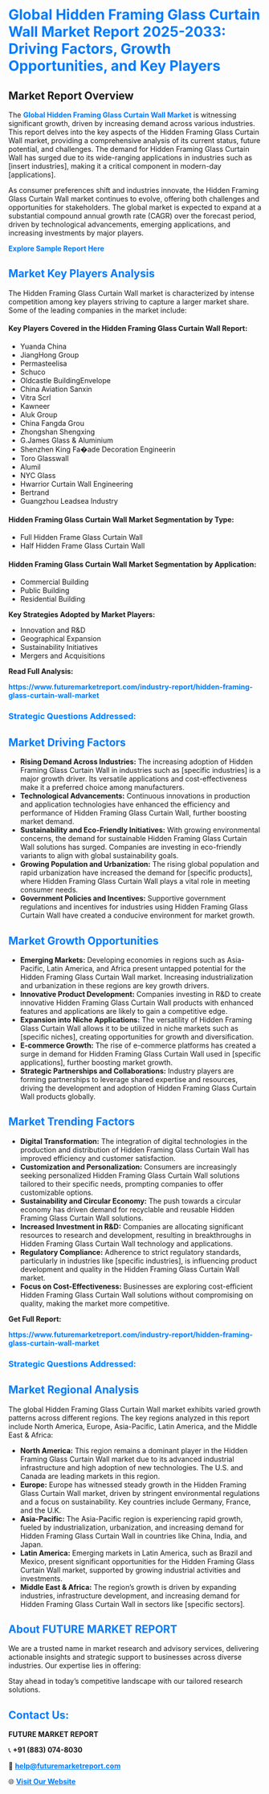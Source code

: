 <h1 style="color: #007BFF;">Global Hidden Framing Glass Curtain Wall Market Report 2025-2033: Driving Factors, Growth Opportunities, and Key Players</h1>

<section id="overview">
<h2>Market Report Overview</h2>
<p>The <a href="https://www.futuremarketreport.com/industry-report/hidden-framing-glass-curtain-wall-market" style="color: #007BFF; text-decoration: none;"><strong>Global Hidden Framing Glass Curtain Wall Market</strong></a> is witnessing significant growth, driven by increasing demand across various industries. This report delves into the key aspects of the Hidden Framing Glass Curtain Wall market, providing a comprehensive analysis of its current status, future potential, and challenges. The demand for Hidden Framing Glass Curtain Wall has surged due to its wide-ranging applications in industries such as [insert industries], making it a critical component in modern-day [applications].</p>
<p>As consumer preferences shift and industries innovate, the Hidden Framing Glass Curtain Wall market continues to evolve, offering both challenges and opportunities for stakeholders. The global market is expected to expand at a substantial compound annual growth rate (CAGR) over the forecast period, driven by technological advancements, emerging applications, and increasing investments by major players.</p>
</section>

<section id="overview">
<p><a href="https://www.futuremarketreport.com/request-sample/reportId=50616" style="color: #007BFF; text-decoration: none;"><strong>Explore Sample Report Here</strong></a></p>
</section>

<section id="key-players">
<h2 style="color: #007BFF;">Market Key Players Analysis</h2>
<p>The Hidden Framing Glass Curtain Wall market is characterized by intense competition among key players striving to capture a larger market share. Some of the leading companies in the market include:</p>
<h4>Key Players Covered in the Hidden Framing Glass Curtain Wall Report:</h4>
<ul><li>Yuanda China</li><li>JiangHong Group</li><li>Permasteelisa</li><li>Schuco</li><li>Oldcastle BuildingEnvelope</li><li>China Aviation Sanxin</li><li>Vitra Scrl</li><li>Kawneer</li><li>Aluk Group</li><li>China Fangda Grou</li><li>Zhongshan Shengxing</li><li>G.James Glass &amp; Aluminium</li><li>Shenzhen King Fa�ade Decoration Engineerin</li><li>Toro Glasswall</li><li>Alumil</li><li>NYC Glass</li><li>Hwarrior Curtain Wall Engineering</li><li>Bertrand</li><li>Guangzhou Leadsea Industry</li></ul>
<h4>Hidden Framing Glass Curtain Wall Market Segmentation by Type:</h4>
<ul><li>Full Hidden Frame Glass Curtain Wall</li><li>Half Hidden Frame Glass Curtain Wall</li></ul>

<h4>Hidden Framing Glass Curtain Wall Market Segmentation by Application:</h4>
<ul><li>Commercial Building</li><li>Public Building</li><li>Residential Building</li></ul>
<p><strong>Key Strategies Adopted by Market Players:</strong></p>
<ul>
<li>Innovation and R&D</li>
<li>Geographical Expansion</li>
<li>Sustainability Initiatives</li>
<li>Mergers and Acquisitions</li>
</ul>
</section>

<section>
<p><strong>Read Full Analysis: </strong></p><a href="https://www.futuremarketreport.com/industry-report/hidden-framing-glass-curtain-wall-market" style="color: #007BFF; text-decoration: none;"><strong>https://www.futuremarketreport.com/industry-report/hidden-framing-glass-curtain-wall-market</strong></a>
<h3 style="color: #007BFF;">Strategic Questions Addressed:</h3>
</section>

<section id="driving-factors">
<h2 style="color: #007BFF;">Market Driving Factors</h2>
<ul>
<li><strong>Rising Demand Across Industries:</strong> The increasing adoption of Hidden Framing Glass Curtain Wall in industries such as [specific industries] is a major growth driver. Its versatile applications and cost-effectiveness make it a preferred choice among manufacturers.</li>
<li><strong>Technological Advancements:</strong> Continuous innovations in production and application technologies have enhanced the efficiency and performance of Hidden Framing Glass Curtain Wall, further boosting market demand.</li>
<li><strong>Sustainability and Eco-Friendly Initiatives:</strong> With growing environmental concerns, the demand for sustainable Hidden Framing Glass Curtain Wall solutions has surged. Companies are investing in eco-friendly variants to align with global sustainability goals.</li>
<li><strong>Growing Population and Urbanization:</strong> The rising global population and rapid urbanization have increased the demand for [specific products], where Hidden Framing Glass Curtain Wall plays a vital role in meeting consumer needs.</li>
<li><strong>Government Policies and Incentives:</strong> Supportive government regulations and incentives for industries using Hidden Framing Glass Curtain Wall have created a conducive environment for market growth.</li>
</ul>
</section>

<section id="growth-opportunities">
<h2 style="color: #007BFF;">Market Growth Opportunities</h2>
<ul>
<li><strong>Emerging Markets:</strong> Developing economies in regions such as Asia-Pacific, Latin America, and Africa present untapped potential for the Hidden Framing Glass Curtain Wall market. Increasing industrialization and urbanization in these regions are key growth drivers.</li>
<li><strong>Innovative Product Development:</strong> Companies investing in R&D to create innovative Hidden Framing Glass Curtain Wall products with enhanced features and applications are likely to gain a competitive edge.</li>
<li><strong>Expansion into Niche Applications:</strong> The versatility of Hidden Framing Glass Curtain Wall allows it to be utilized in niche markets such as [specific niches], creating opportunities for growth and diversification.</li>
<li><strong>E-commerce Growth:</strong> The rise of e-commerce platforms has created a surge in demand for Hidden Framing Glass Curtain Wall used in [specific applications], further boosting market growth.</li>
<li><strong>Strategic Partnerships and Collaborations:</strong> Industry players are forming partnerships to leverage shared expertise and resources, driving the development and adoption of Hidden Framing Glass Curtain Wall products globally.</li>
</ul>
</section>

<section id="trending-factors">
<h2 style="color: #007BFF;">Market Trending Factors</h2>
<ul>
<li><strong>Digital Transformation:</strong> The integration of digital technologies in the production and distribution of Hidden Framing Glass Curtain Wall has improved efficiency and customer satisfaction.</li>
<li><strong>Customization and Personalization:</strong> Consumers are increasingly seeking personalized Hidden Framing Glass Curtain Wall solutions tailored to their specific needs, prompting companies to offer customizable options.</li>
<li><strong>Sustainability and Circular Economy:</strong> The push towards a circular economy has driven demand for recyclable and reusable Hidden Framing Glass Curtain Wall solutions.</li>
<li><strong>Increased Investment in R&D:</strong> Companies are allocating significant resources to research and development, resulting in breakthroughs in Hidden Framing Glass Curtain Wall technology and applications.</li>
<li><strong>Regulatory Compliance:</strong> Adherence to strict regulatory standards, particularly in industries like [specific industries], is influencing product development and quality in the Hidden Framing Glass Curtain Wall market.</li>
<li><strong>Focus on Cost-Effectiveness:</strong> Businesses are exploring cost-efficient Hidden Framing Glass Curtain Wall solutions without compromising on quality, making the market more competitive.</li>
</ul>
</section>

<section>
<p><strong>Get Full Report: </strong></p><a href="https://www.futuremarketreport.com/industry-report/hidden-framing-glass-curtain-wall-market" style="color: #007BFF; text-decoration: none;"><strong>https://www.futuremarketreport.com/industry-report/hidden-framing-glass-curtain-wall-market</strong></a>
<h3 style="color: #007BFF;">Strategic Questions Addressed:</h3>
</section>


<section id="regional-analysis">
<h2 style="color: #007BFF;">Market Regional Analysis</h2>
<p>The global Hidden Framing Glass Curtain Wall market exhibits varied growth patterns across different regions. The key regions analyzed in this report include North America, Europe, Asia-Pacific, Latin America, and the Middle East & Africa:</p>
<ul>
<li><strong>North America:</strong> This region remains a dominant player in the Hidden Framing Glass Curtain Wall market due to its advanced industrial infrastructure and high adoption of new technologies. The U.S. and Canada are leading markets in this region.</li>
<li><strong>Europe:</strong> Europe has witnessed steady growth in the Hidden Framing Glass Curtain Wall market, driven by stringent environmental regulations and a focus on sustainability. Key countries include Germany, France, and the U.K.</li>
<li><strong>Asia-Pacific:</strong> The Asia-Pacific region is experiencing rapid growth, fueled by industrialization, urbanization, and increasing demand for Hidden Framing Glass Curtain Wall in countries like China, India, and Japan.</li>
<li><strong>Latin America:</strong> Emerging markets in Latin America, such as Brazil and Mexico, present significant opportunities for the Hidden Framing Glass Curtain Wall market, supported by growing industrial activities and investments.</li>
<li><strong>Middle East & Africa:</strong> The region’s growth is driven by expanding industries, infrastructure development, and increasing demand for Hidden Framing Glass Curtain Wall in sectors like [specific sectors].</li>
</ul>
</section>

<footer>
<h2 style="color: #007BFF;">About FUTURE MARKET REPORT</h2>
<p>We are a trusted name in market research and advisory services, delivering actionable insights and strategic support to businesses across diverse industries. Our expertise lies in offering:</p>

<p>Stay ahead in today’s competitive landscape with our tailored research solutions.</p>

<h2 style="color: #007BFF;">Contact Us:</h2>
<p><strong>FUTURE MARKET REPORT</strong></p>
<p>📞 <strong>+91 (883) 074-8030</strong></p>
<p>📧 <strong><a href="mailto:help@futuremarketreport.com" style="color: #007BFF;">help@futuremarketreport.com</a></strong></p>
<p>🌐 <strong><a href="https://www.futuremarketreport.com/" style="color: #007BFF;">Visit Our Website</a></strong></p>
</footer>